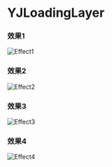 # YJLoadingLayer

### 效果1

![Effect1](https://raw.github.com/FundiJet/YJLoadingLayer/master/Snapshots/Effect1.gif)

### 效果2

![Effect2](https://raw.github.com/FundiJet/YJLoadingLayer/master/Snapshots/Effect2.gif)

### 效果3

![Effect3](https://raw.github.com/FundiJet/YJLoadingLayer/master/Snapshots/Effect3.gif)

### 效果4

![Effect4](https://raw.github.com/FundiJet/YJLoadingLayer/master/Snapshots/Effect4.gif)